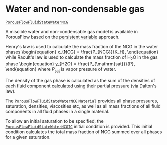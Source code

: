# Water and non-condensable gas
[`PorousFlowFluidStateWaterNCG`](/porous_flow/PorousFlowFluidStateWaterNCG.md)

A miscible water and non-condensable gas model is available in PorousFlow based on the [persistent variable](/porous_flow/persistent_variables.md) approach.

Henry's law is used to calculate the mass fraction of the NCG in the water phases
\begin{equation}
x_{NCG} = \frac{P_{NCG}}{K_H},
\end{equation}
while Raoult's law is used to calculate the mass fraction of H$_2$O in the gas phase
\begin{equation}
y_{H2O} = \frac{P_{\mathrm{sat}}}{P},
\end{equation}
where $P_{\mathrm{sat}}$ is vapor pressure of water.

The density of the gas phase is calculated as the sum of the densities of each fluid
component calculated using their partial pressure (via Dalton's law).

The [`PorousFlowFluidStateWaterNCG`](/porous_flow/PorousFlowFluidStateWaterNCG.md)
`Material` provides all phase pressures, saturation, densities, viscosities etc, as well
as all mass fractions of all fluid components in all fluid phases in a single material.

To allow an initial saturation to be specified, the
[`PorousFlowFluidStateWaterNCGIC`](/porous_flow/PorousFlowFluidStateWaterNCGIC.md) initial
condition is provided. This initial condition calculates the total mass fraction of NCG
summed over all phases for a given saturation.

